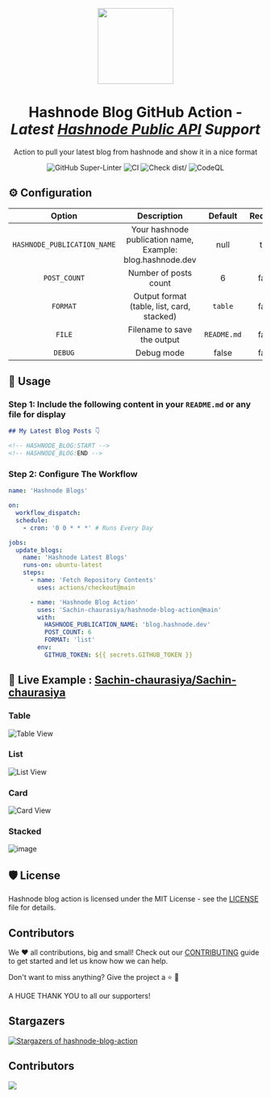 <p align="center">
    <a href="https://hashnode.com/">
        <img src="https://cdn.svarun.dev/common/hashnode/icon.png" width="150px"/>
    </a>
</p>

<h1 align="center">Hashnode Blog GitHub Action - <i>Latest <a href="https://gql.hashnode.com/">Hashnode Public API</a> Support</i></h1>
<p align="center">Action to pull your latest blog from hashnode and show it in a nice format</p>
<p align="center">
  <img src="https://github.com/actions/typescript-action/actions/workflows/linter.yml/badge.svg" alt="GitHub Super-Linter">
  <img src="https://github.com/actions/typescript-action/actions/workflows/ci.yml/badge.svg" alt="CI">
  <img src="https://github.com/actions/typescript-action/actions/workflows/check-dist.yml/badge.svg" alt="Check dist/">
  <img src="https://github.com/actions/typescript-action/actions/workflows/codeql-analysis.yml/badge.svg" alt="CodeQL">
</p>

## ⚙️ Configuration

|           Option            |                        Description                         |   Default   | Required |
| :-------------------------: | :--------------------------------------------------------: | :---------: | :------: |
| `HASHNODE_PUBLICATION_NAME` | Your hashnode publication name, Example: blog.hashnode.dev |    null     |   true   |
|        `POST_COUNT`         |                   Number of posts count                    |      6      |  false   |
|          `FORMAT`           |         Output format (table, list, card, stacked)         |   `table`   |  false   |
|           `FILE`            |                Filename to save the output                 | `README.md` |  false   |
|           `DEBUG`           |                         Debug mode                         |    false    |  false   |

## 🚀 Usage

### Step 1: Include the following content in your `README.md` or any file for display

```markdown
## My Latest Blog Posts 👇

<!-- HASHNODE_BLOG:START -->
<!-- HASHNODE_BLOG:END -->
```

### Step 2: Configure The Workflow

```yaml
name: 'Hashnode Blogs'

on:
  workflow_dispatch:
  schedule:
    - cron: '0 0 * * *' # Runs Every Day

jobs:
  update_blogs:
    name: 'Hashnode Latest Blogs'
    runs-on: ubuntu-latest
    steps:
      - name: 'Fetch Repository Contents'
        uses: actions/checkout@main

      - name: 'Hashnode Blog Action'
        uses: 'Sachin-chaurasiya/hashnode-blog-action@main'
        with:
          HASHNODE_PUBLICATION_NAME: 'blog.hashnode.dev'
          POST_COUNT: 6
          FORMAT: 'list'
        env:
          GITHUB_TOKEN: ${{ secrets.GITHUB_TOKEN }}
```

## 🚀 Live Example : [Sachin-chaurasiya/Sachin-chaurasiya](https://github.com/Sachin-chaurasiya/Sachin-chaurasiya?tab=readme-ov-file#recent-blog-posts-%EF%B8%8F)

### Table

![Table View](https://github.com/Sachin-chaurasiya/hashnode-blog-action/assets/59080942/413bac2d-6dfc-49a0-ac01-9286a8aeebf3)

### List

![List View](https://github.com/Sachin-chaurasiya/hashnode-blog-action/assets/59080942/844b3e39-1d37-48d0-87af-82756e42c483)

### Card

![Card View](https://github.com/Sachin-chaurasiya/hashnode-blog-action/assets/59080942/8bcbbfed-e08b-4cf9-b1c8-d71d405ab084)

### Stacked

![image](https://github.com/Sachin-chaurasiya/hashnode-blog-action/assets/59080942/177b42af-ba75-4f46-8e55-0c32fc9a4fe6)


## 🛡️ License

Hashnode blog action is licensed under the MIT License - see the
[LICENSE](https://github.com/Sachin-chaurasiya/hashnode-blog-action/blob/main/LICENSE)
file for details.

## Contributors

We ❤️ all contributions, big and small! Check out our
[CONTRIBUTING](./CONTRIBUTING.md) guide to get started and let us know how we
can help.

Don't want to miss anything? Give the project a ⭐ 🚀

A HUGE THANK YOU to all our supporters!

## Stargazers

[![Stargazers of hashnode-blog-action](http://reporoster.com/stars/Sachin-chaurasiya/hashnode-blog-action)](https://github.com/Sachin-chaurasiya/hashnode-blog-action/stargazers)

## Contributors

<a href="https://github.com/Sachin-chaurasiya/hashnode-blog-action/graphs/contributors">
  <img src="https://contrib.rocks/image?repo=Sachin-chaurasiya/hashnode-blog-action" />
</a>
